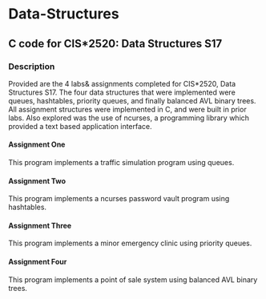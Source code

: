 # Data-Structures
## C code for CIS*2520: Data Structures S17

### Description
Provided are the 4 labs& assignments completed for CIS*2520, Data Structures S17. The four data structures that were implemented were queues, hashtables, priority queues, and finally balanced AVL binary trees. All assignment structures were implemented in C, and were built in prior labs. Also explored was the use of ncurses, a programming library which provided a text based application interface.

#### Assignment One
This program implements a traffic simulation program using queues. 


#### Assignment Two
This program implements a ncurses password vault program using hashtables.


#### Assignment Three
This program implements a minor emergency clinic using priority queues. 


#### Assignment Four
This program implements a point of sale system using balanced AVL binary trees. 
